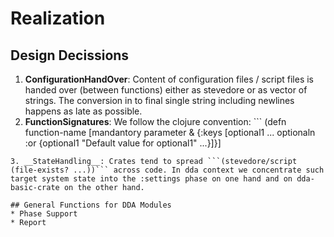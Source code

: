 # Realization

## Design Decissions
1. __ConfigurationHandOver__: Content of configuration files / script files is handed over (between functions) either as stevedore or as vector of strings. The conversion in to final single string including newlines happens as late as possible.
2. __FunctionSignatures__: We follow the clojure convention: ```
(defn function-name 
  [mandantory parameter 
  & {:keys [optional1 ... optionaln 
     :or {optional1 "Default value for optional1"
          ...}]}]
```
3. __StateHandling__: Crates tend to spread ```(stevedore/script (file-exists? ...))``` across code. In dda context we concentrate such target system state into the :settings phase on one hand and on dda-basic-crate on the other hand. 

## General Functions for DDA Modules
* Phase Support
* Report